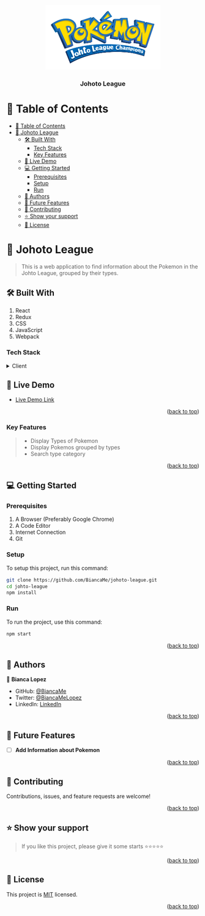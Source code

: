 <a name="readme-top"></a>

<div align="center">

 <!-- LOGO -->

  <img src="./src/assets/pokemon.png" alt="logo" width="300"  height="auto" />
  <br/>

<!-- MAIN HEADING -->

  <h3><b>Johoto League</b></h3>

</div>

<!-- TABLE OF CONTENTS -->
# 📗 Table of Contents

- [📗 Table of Contents](#-table-of-contents)
- [📖 Johoto League ](#-johoto-league-)
  - [🛠 Built With ](#-built-with-)
    - [Tech Stack ](#tech-stack-)
    - [Key Features ](#key-features-)
  - [🚀 Live Demo](#live-demo)
  - [💻 Getting Started ](#-getting-started-)
    - [Prerequisites](#prerequisites)
    - [Setup](#setup)
    - [Run](#run)
  - [👥 Authors ](#-authors-)
  - [🔭 Future Features ](#-future-features-)
  - [🤝 Contributing ](#-contributing-)
  - [⭐️ Show your support ](#️-show-your-support-)
  - [📝 License ](#-license-)

<!-- INTRO -->
# 📖 Johoto League <a name="about-project"></a>

> This is a web application to find information about the Pokemon in the Johto League, grouped by their types.

## 🛠 Built With <a name="built-with"></a>
1. React
2. Redux
3. CSS
4. JavaScript
5. Webpack
### Tech Stack <a name="tech-stack"></a>

<details>
  <summary>Client</summary>
  <ul>
    <li><a href="https://reactjs.org/">React</a></li>
    <li><a href="https://redux.js.org/">Redux</a></li>
    <li><a href="https://www.w3.org/">CSS</a></li>
    <li><a href="https://www.javascript.com/">JavaScript</a></li>
    <li><a href="https://webpack.js.org/">Webpack</a></li>
  </ul>
</details>

## 🚀 Live Demo <a name="live-demo"></a>
- [Live Demo Link]()
<p align="right">(<a href="#readme-top">back to top</a>)</p>

<!-- Features -->

### Key Features <a name="key-features"></a>

> - Display Types of Pokemon
> - Display Pokemos grouped by types
> - Search type category

<p align="right">(<a href="#readme-top">back to top</a>)</p>

<!-- GETTING STARTED -->

## 💻 Getting Started <a name="getting-started"></a>


### Prerequisites

1. A Browser (Preferably Google Chrome)
2. A Code Editor
3. Internet Connection
4. Git

<!-- SETUP -->

### Setup

To setup this project, run this command:

```sh
git clone https://github.com/BiancaMe/johoto-league.git
cd johto-league
npm install
```

### Run

To run the project,  use this command: 
```sh
npm start
```


<p align="right">(<a href="#readme-top">back to top</a>)</p>

<!-- AUTHORS -->
## 👥 Authors <a name="authors"></a>

👤 **Bianca Lopez**

- GitHub: [@BiancaMe](https://github.com/BiancaMe)
- Twitter: [@BiancaMeLopez](https://twitter.com/BiancaMeLopez)
- LinkedIn: [LinkedIn](https://www.linkedin.com/in/bianca-lopez-55a4a3276/)

<p align="right">(<a href="#readme-top">back to top</a>)</p>

## 🔭 Future Features <a name="future-features"></a>

- [ ] **Add Information about Pokemon**

<p align="right">(<a href="#readme-top">back to top</a>)</p>

<!-- CONTRIBUTION -->
## 🤝 Contributing <a name="contributing"></a>

Contributions, issues, and feature requests are welcome!

<p align="right">(<a href="#readme-top">back to top</a>)</p>

<!--SUPPORT -->

## ⭐️ Show your support <a name="support"></a>

> If you like this project, please give it some starts ⭐️⭐️⭐️⭐️⭐️

<p align="right">(<a href="#readme-top">back to top</a>)</p>

<!-- LICENSE -->

## 📝 License <a name="license"></a>

This project is [MIT](./LICENSE) licensed.

<p align="right">(<a href="#readme-top">back to top</a>)</p>
